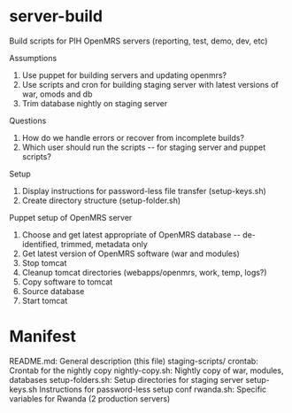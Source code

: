 server-build
===================
Build scripts for PIH OpenMRS servers (reporting, test, demo, dev, etc)

Assumptions
1. Use puppet for building servers and updating openmrs?
2. Use scripts and cron for building staging server with latest versions of war, omods and db 
3. Trim database nightly on staging server

Questions
1. How do we handle errors or recover from incomplete builds?
2. Which user should run the scripts -- for staging server and puppet scripts?

Setup
1. Display instructions for password-less file transfer (setup-keys.sh)
2. Create directory structure (setup-folder.sh)

Puppet setup of OpenMRS server
1. Choose and get latest appropriate of OpenMRS database -- de-identified, trimmed, metadata only
2. Get latest version of OpenMRS software (war and modules)
3. Stop tomcat 
4. Cleanup tomcat directories (webapps/openmrs, work, temp, logs?)
5. Copy software to tomcat
6. Source database
7. Start tomcat

Manifest
========
README.md:			General description (this file)
staging-scripts/
  crontab:				Crontab for the nightly copy 
  nightly-copy.sh:		Nightly copy of war, modules, databases
  setup-folders.sh:		Setup directories for staging server
  setup-keys.sh 		Instructions for password-less setup
conf
  rwanda.sh:			Specific variables for Rwanda (2 production servers)
